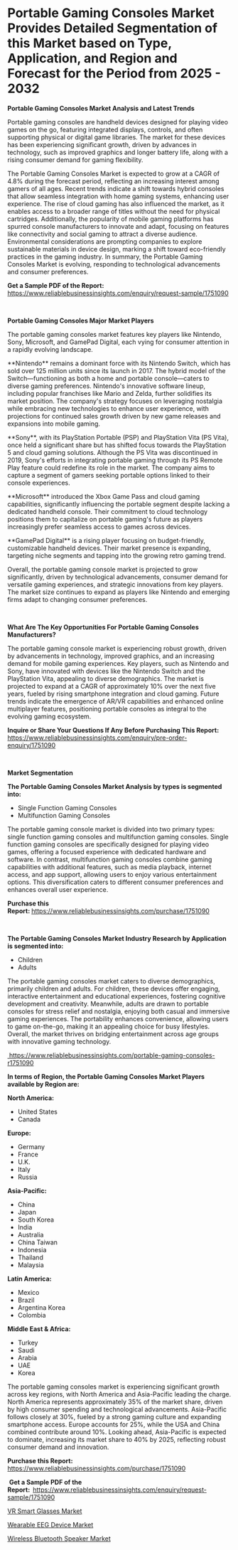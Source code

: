 <p><h1>Portable Gaming Consoles Market Provides Detailed Segmentation of this Market based on Type, Application, and Region and Forecast for the Period from 2025 - 2032</h1></p><p><strong>Portable Gaming Consoles Market Analysis and Latest Trends</strong></p>
<p><p>Portable gaming consoles are handheld devices designed for playing video games on the go, featuring integrated displays, controls, and often supporting physical or digital game libraries. The market for these devices has been experiencing significant growth, driven by advances in technology, such as improved graphics and longer battery life, along with a rising consumer demand for gaming flexibility.</p><p>The Portable Gaming Consoles Market is expected to grow at a CAGR of 4.8% during the forecast period, reflecting an increasing interest among gamers of all ages. Recent trends indicate a shift towards hybrid consoles that allow seamless integration with home gaming systems, enhancing user experience. The rise of cloud gaming has also influenced the market, as it enables access to a broader range of titles without the need for physical cartridges. Additionally, the popularity of mobile gaming platforms has spurred console manufacturers to innovate and adapt, focusing on features like connectivity and social gaming to attract a diverse audience. Environmental considerations are prompting companies to explore sustainable materials in device design, marking a shift toward eco-friendly practices in the gaming industry. In summary, the Portable Gaming Consoles Market is evolving, responding to technological advancements and consumer preferences.</p></p>
<p><strong>Get a Sample PDF of the Report:&nbsp;</strong> <a href="https://www.reliablebusinessinsights.com/enquiry/request-sample/1751090?utm_campaign=1877&utm_medium=2&utm_source=Github&utm_content=ia&utm_term=07022025&utm_id=portable-gaming-consoles">https://www.reliablebusinessinsights.com/enquiry/request-sample/1751090</a></p>
<p>&nbsp;</p>
<p><strong>Portable Gaming Consoles Major Market Players</strong></p>
<p><p>The portable gaming consoles market features key players like Nintendo, Sony, Microsoft, and GamePad Digital, each vying for consumer attention in a rapidly evolving landscape.</p><p>**Nintendo** remains a dominant force with its Nintendo Switch, which has sold over 125 million units since its launch in 2017. The hybrid model of the Switch—functioning as both a home and portable console—caters to diverse gaming preferences. Nintendo's innovative software lineup, including popular franchises like Mario and Zelda, further solidifies its market position. The company's strategy focuses on leveraging nostalgia while embracing new technologies to enhance user experience, with projections for continued sales growth driven by new game releases and expansions into mobile gaming.</p><p>**Sony**, with its PlayStation Portable (PSP) and PlayStation Vita (PS Vita), once held a significant share but has shifted focus towards the PlayStation 5 and cloud gaming solutions. Although the PS Vita was discontinued in 2019, Sony's efforts in integrating portable gaming through its PS Remote Play feature could redefine its role in the market. The company aims to capture a segment of gamers seeking portable options linked to their console experiences.</p><p>**Microsoft** introduced the Xbox Game Pass and cloud gaming capabilities, significantly influencing the portable segment despite lacking a dedicated handheld console. Their commitment to cloud technology positions them to capitalize on portable gaming's future as players increasingly prefer seamless access to games across devices.</p><p>**GamePad Digital** is a rising player focusing on budget-friendly, customizable handheld devices. Their market presence is expanding, targeting niche segments and tapping into the growing retro gaming trend.</p><p>Overall, the portable gaming console market is projected to grow significantly, driven by technological advancements, consumer demand for versatile gaming experiences, and strategic innovations from key players. The market size continues to expand as players like Nintendo and emerging firms adapt to changing consumer preferences.</p></p>
<p>&nbsp;</p>
<p><strong>What Are The Key Opportunities For Portable Gaming Consoles Manufacturers?</strong></p>
<p><p>The portable gaming console market is experiencing robust growth, driven by advancements in technology, improved graphics, and an increasing demand for mobile gaming experiences. Key players, such as Nintendo and Sony, have innovated with devices like the Nintendo Switch and the PlayStation Vita, appealing to diverse demographics. The market is projected to expand at a CAGR of approximately 10% over the next five years, fueled by rising smartphone integration and cloud gaming. Future trends indicate the emergence of AR/VR capabilities and enhanced online multiplayer features, positioning portable consoles as integral to the evolving gaming ecosystem.</p></p>
<p><strong>Inquire or Share Your Questions If Any Before Purchasing This Report:</strong> <a href="https://www.reliablebusinessinsights.com/enquiry/pre-order-enquiry/1751090?utm_campaign=1877&utm_medium=2&utm_source=Github&utm_content=ia&utm_term=07022025&utm_id=portable-gaming-consoles">https://www.reliablebusinessinsights.com/enquiry/pre-order-enquiry/1751090</a></p>
<p>&nbsp;</p>
<p><strong>Market Segmentation</strong></p>
<p><strong>The Portable Gaming Consoles Market Analysis by types is segmented into:</strong></p>
<p><ul><li>Single Function Gaming Consoles</li><li>Multifunction Gaming Consoles</li></ul></p>
<p><p>The portable gaming console market is divided into two primary types: single function gaming consoles and multifunction gaming consoles. Single function gaming consoles are specifically designed for playing video games, offering a focused experience with dedicated hardware and software. In contrast, multifunction gaming consoles combine gaming capabilities with additional features, such as media playback, internet access, and app support, allowing users to enjoy various entertainment options. This diversification caters to different consumer preferences and enhances overall user experience.</p></p>
<p><strong>Purchase this Report:&nbsp;</strong><a href="https://www.reliablebusinessinsights.com/purchase/1751090?utm_campaign=1877&utm_medium=2&utm_source=Github&utm_content=ia&utm_term=07022025&utm_id=portable-gaming-consoles">https://www.reliablebusinessinsights.com/purchase/1751090</a></p>
<p>&nbsp;</p>
<p><strong>The Portable Gaming Consoles Market Industry Research by Application is segmented into:</strong></p>
<p><ul><li>Children</li><li>Adults</li></ul></p>
<p><p>The portable gaming consoles market caters to diverse demographics, primarily children and adults. For children, these devices offer engaging, interactive entertainment and educational experiences, fostering cognitive development and creativity. Meanwhile, adults are drawn to portable consoles for stress relief and nostalgia, enjoying both casual and immersive gaming experiences. The portability enhances convenience, allowing users to game on-the-go, making it an appealing choice for busy lifestyles. Overall, the market thrives on bridging entertainment across age groups with innovative gaming technology.</p></p>
<p><a href="https://www.reliablebusinessinsights.com/portable-gaming-consoles-r1751090?utm_campaign=1877&utm_medium=2&utm_source=Github&utm_content=ia&utm_term=07022025&utm_id=portable-gaming-consoles">&nbsp;https://www.reliablebusinessinsights.com/portable-gaming-consoles-r1751090</a></p>
<p><strong>In terms of Region, the Portable Gaming Consoles Market Players available by Region are:</strong></p>
<p>
    <p> <strong> North America: </strong>
        <ul>
            <li>United States</li>
            <li>Canada</li>
        </ul>
        </p> 
    <p> <strong> Europe: </strong>
        <ul>
            <li>Germany</li>
            <li>France</li>
            <li>U.K.</li>
            <li>Italy</li>
            <li>Russia</li>
        </ul>
        </p> 
    <p> <strong> Asia-Pacific: </strong>
        <ul>
            <li>China</li>
            <li>Japan</li>
            <li>South Korea</li>
            <li>India</li>
            <li>Australia</li>
            <li>China Taiwan</li>
            <li>Indonesia</li>
            <li>Thailand</li>
            <li>Malaysia</li>
        </ul>
        </p> 
    <p> <strong> Latin America: </strong>
        <ul>
            <li>Mexico</li>
            <li>Brazil</li>
            <li>Argentina Korea</li>
            <li>Colombia</li>
        </ul>
        </p> 
    <p> <strong> Middle East & Africa: </strong>
        <ul>
            <li>Turkey</li>
            <li>Saudi</li>
            <li>Arabia</li>
            <li>UAE</li>
            <li>Korea</li>
        </ul>
    </p>
    </p>
<p><p>The portable gaming consoles market is experiencing significant growth across key regions, with North America and Asia-Pacific leading the charge. North America represents approximately 35% of the market share, driven by high consumer spending and technological advancements. Asia-Pacific follows closely at 30%, fueled by a strong gaming culture and expanding smartphone access. Europe accounts for 25%, while the USA and China combined contribute around 10%. Looking ahead, Asia-Pacific is expected to dominate, increasing its market share to 40% by 2025, reflecting robust consumer demand and innovation.</p></p>
<p><strong>Purchase this Report: </strong><a href="https://www.reliablebusinessinsights.com/purchase/1751090?utm_campaign=1877&utm_medium=2&utm_source=Github&utm_content=ia&utm_term=07022025&utm_id=portable-gaming-consoles">https://www.reliablebusinessinsights.com/purchase/1751090</a></p>
<p>&nbsp;<strong>Get a Sample PDF of the Report:&nbsp;&nbsp;</strong><a href="https://www.reliablebusinessinsights.com/enquiry/request-sample/1751090?utm_campaign=1877&utm_medium=2&utm_source=Github&utm_content=ia&utm_term=07022025&utm_id=portable-gaming-consoles">https://www.reliablebusinessinsights.com/enquiry/request-sample/1751090</a></p>
<p><strong></strong></p>
<p><p><a href="https://github.com/msiyahhonzo46/Market-Research-Report-List-1/blob/main/vr-smart-glasses-market.md?utm_campaign=1877&utm_medium=2&utm_source=Github&utm_content=ia&utm_term=07022025&utm_id=portable-gaming-consoles">VR Smart Glasses Market</a></p><p><a href="https://github.com/elizabethdagraca/Market-Research-Report-List-5/blob/main/wearable-eeg-device-market.md?utm_campaign=1877&utm_medium=2&utm_source=Github&utm_content=ia&utm_term=07022025&utm_id=portable-gaming-consoles">Wearable EEG Device Market</a></p><p><a href="https://github.com/tapandtarxo/Market-Research-Report-List-1/blob/main/wireless-bluetooth-speaker-market.md?utm_campaign=1877&utm_medium=2&utm_source=Github&utm_content=ia&utm_term=07022025&utm_id=portable-gaming-consoles">Wireless Bluetooth Speaker Market</a></p></p>